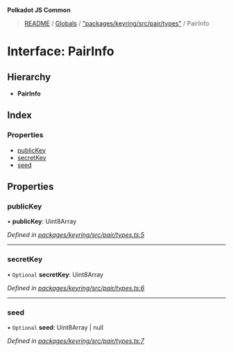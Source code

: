 **Polkadot JS Common**

> [README](../README.md) / [Globals](../globals.md) / ["packages/keyring/src/pair/types"](../modules/_packages_keyring_src_pair_types_.md) / PairInfo

# Interface: PairInfo

## Hierarchy

* **PairInfo**

## Index

### Properties

* [publicKey](_packages_keyring_src_pair_types_.pairinfo.md#publickey)
* [secretKey](_packages_keyring_src_pair_types_.pairinfo.md#secretkey)
* [seed](_packages_keyring_src_pair_types_.pairinfo.md#seed)

## Properties

### publicKey

•  **publicKey**: Uint8Array

*Defined in [packages/keyring/src/pair/types.ts:5](https://github.com/polkadot-js/common/blob/dd1220ac/packages/keyring/src/pair/types.ts#L5)*

___

### secretKey

• `Optional` **secretKey**: Uint8Array

*Defined in [packages/keyring/src/pair/types.ts:6](https://github.com/polkadot-js/common/blob/dd1220ac/packages/keyring/src/pair/types.ts#L6)*

___

### seed

• `Optional` **seed**: Uint8Array \| null

*Defined in [packages/keyring/src/pair/types.ts:7](https://github.com/polkadot-js/common/blob/dd1220ac/packages/keyring/src/pair/types.ts#L7)*
